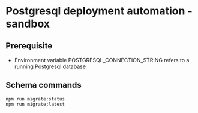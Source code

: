 Postgresql deployment automation - sandbox
====

Prerequisite
----

* Environment variable POSTGRESQL_CONNECTION_STRING refers to a running Postgresql database

Schema commands
----

    npm run migrate:status
    npm run migrate:latest

